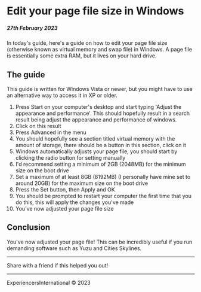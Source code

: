 # Edit your page file size in Windows
##### 27th February 2023

In today's guide, here's a guide on how to edit your page file size (otherwise known as virtual memory and swap file) in Windows. A page file is essentially some extra RAM, but it lives on your hard drive.

## The guide

This guide is written for Windows Vista or newer, but you might have to use an alternative way to access it in XP or older.

1. Press Start on your computer's desktop and start typing 'Adjust the appearance and performance'. This should hopefully result in a search result being adjust the appearance and performance of windows.
2. Click on this result
3. Press Advanced in the menu
4. You should hopefully see a section titled virtual memory with the amount of storage, there should be a button in this section, click on it
5. Windows automatically adjusts your page file, you should start by clicking the radio button for setting manually
6. I'd recommend setting a minimum of 2GB (2048MB) for the minimum size on the boot drive
7. Set a maximum of at least 8GB (8192MB) (I personally have mine set to around 20GB) for the maximum size on the boot drive 
8. Press the Set button, then Apply and OK
9. You should be prompted to restart your computer the first time that you do this, this will apply the changes you've made
10. You've now adjusted your page file size

## Conclusion

You've now adjusted your page file! This can be incredibly useful if you run demanding software such as Yuzu and Cities Skylines.

---

Share with a friend if this helped you out!

---

ExperiencersInternational © 2023
